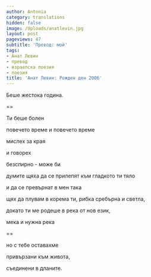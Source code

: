 ```yaml
---
author: Antonia
category: translations
hidden: false
image: /Uploads/anatlevin.jpg
layout: post
pageviews: 47
subtitle: 'Превод: мой'
tags:
- Анат Левин
- превод
- израелска поезия
- поезия
title: 'Анат Левин: Рожден ден 2006'
---
```


Беше жестока година.

\==

Ти беше болен

повечето време и повечето време

мислех за края

и говорех

безспирно - може би

думите щяха да се прилепят към гладкото ти тяло

и да се превърнат в мен така

щях да плувам в корема ти, рибка сребърна и светла,

докато ти ме родеше в река от нов език,

мека и нужна река

\==

но с тебе оставахме

привързани към живота,

съединени в дланите.